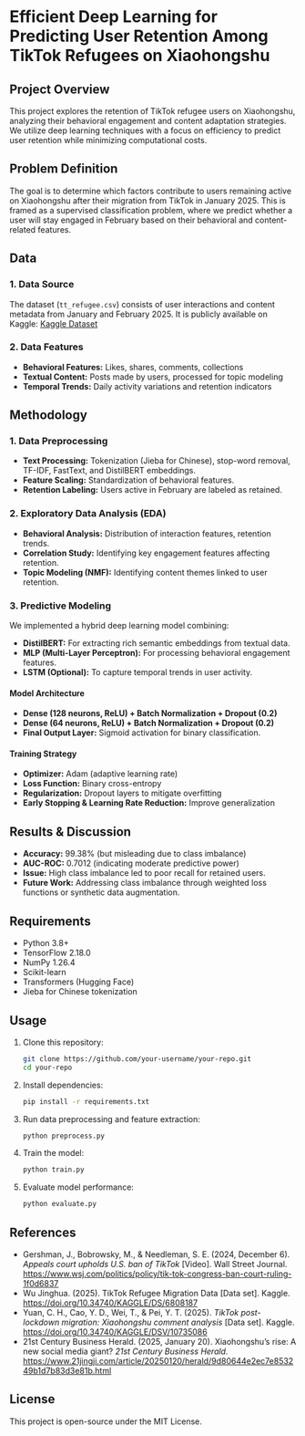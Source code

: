 # Efficient Deep Learning for Predicting User Retention Among TikTok Refugees on Xiaohongshu

## Project Overview
This project explores the retention of TikTok refugee users on Xiaohongshu, analyzing their behavioral engagement and content adaptation strategies. We utilize deep learning techniques with a focus on efficiency to predict user retention while minimizing computational costs.

## Problem Definition
The goal is to determine which factors contribute to users remaining active on Xiaohongshu after their migration from TikTok in January 2025. This is framed as a supervised classification problem, where we predict whether a user will stay engaged in February based on their behavioral and content-related features.

## Data
### 1. Data Source
The dataset (`tt_refugee.csv`) consists of user interactions and content metadata from January and February 2025. It is publicly available on Kaggle:
[Kaggle Dataset](https://www.kaggle.com/datasets/jinghuawu/tiktok-refugee-migration-data)

### 2. Data Features
- **Behavioral Features:** Likes, shares, comments, collections
- **Textual Content:** Posts made by users, processed for topic modeling
- **Temporal Trends:** Daily activity variations and retention indicators

## Methodology
### 1. Data Preprocessing
- **Text Processing:** Tokenization (Jieba for Chinese), stop-word removal, TF-IDF, FastText, and DistilBERT embeddings.
- **Feature Scaling:** Standardization of behavioral features.
- **Retention Labeling:** Users active in February are labeled as retained.

### 2. Exploratory Data Analysis (EDA)
- **Behavioral Analysis:** Distribution of interaction features, retention trends.
- **Correlation Study:** Identifying key engagement features affecting retention.
- **Topic Modeling (NMF):** Identifying content themes linked to user retention.

### 3. Predictive Modeling
We implemented a hybrid deep learning model combining:
- **DistilBERT:** For extracting rich semantic embeddings from textual data.
- **MLP (Multi-Layer Perceptron):** For processing behavioral engagement features.
- **LSTM (Optional):** To capture temporal trends in user activity.

#### Model Architecture
- **Dense (128 neurons, ReLU) + Batch Normalization + Dropout (0.2)**
- **Dense (64 neurons, ReLU) + Batch Normalization + Dropout (0.2)**
- **Final Output Layer:** Sigmoid activation for binary classification.

#### Training Strategy
- **Optimizer:** Adam (adaptive learning rate)
- **Loss Function:** Binary cross-entropy
- **Regularization:** Dropout layers to mitigate overfitting
- **Early Stopping & Learning Rate Reduction:** Improve generalization

## Results & Discussion
- **Accuracy:** 99.38% (but misleading due to class imbalance)
- **AUC-ROC:** 0.7012 (indicating moderate predictive power)
- **Issue:** High class imbalance led to poor recall for retained users.
- **Future Work:** Addressing class imbalance through weighted loss functions or synthetic data augmentation.

## Requirements
- Python 3.8+
- TensorFlow 2.18.0
- NumPy 1.26.4
- Scikit-learn
- Transformers (Hugging Face)
- Jieba for Chinese tokenization

## Usage
1. Clone this repository:
   ```sh
   git clone https://github.com/your-username/your-repo.git
   cd your-repo
   ```
2. Install dependencies:
   ```sh
   pip install -r requirements.txt
   ```
3. Run data preprocessing and feature extraction:
   ```sh
   python preprocess.py
   ```
4. Train the model:
   ```sh
   python train.py
   ```
5. Evaluate model performance:
   ```sh
   python evaluate.py
   ```

## References
- Gershman, J., Bobrowsky, M., & Needleman, S. E. (2024, December 6). *Appeals court upholds U.S. ban of TikTok* [Video]. Wall Street Journal. https://www.wsj.com/politics/policy/tik-tok-congress-ban-court-ruling-1f0d6837
- Wu Jinghua. (2025). TikTok Refugee Migration Data [Data set]. Kaggle. https://doi.org/10.34740/KAGGLE/DS/6808187
- Yuan, C. H., Cao, Y. D., Wei, T., & Pei, Y. T. (2025). *TikTok post-lockdown migration: Xiaohongshu comment analysis* [Data set]. Kaggle. https://doi.org/10.34740/KAGGLE/DSV/10735086
- 21st Century Business Herald. (2025, January 20). Xiaohongshu’s rise: A new social media giant? *21st Century Business Herald.* https://www.21jingji.com/article/20250120/herald/9d80644e2ec7e853249b1d7b83d3e81b.html

## License
This project is open-source under the MIT License.


